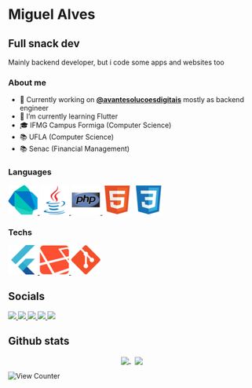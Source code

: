 # Miguel Alves
## Full snack dev

<p>Mainly backend developer, but i code some apps and websites too</p>

### About me

- 🏢 Currently working on **[@avantesolucoesdigitais](https://avanteempresas.com.br/)** mostly as backend engineer
- 🌱 I’m currently learning Flutter
- 🎓 IFMG Campus Formiga (Computer Science)
- 📚 UFLA (Computer Science)
- 📚 Senac (Financial Management)

### Languages
<p align="left"> 
    <a href="https://dart.dev/" target="_blank"> 
        <img src="https://raw.githubusercontent.com/devicons/devicon/00f02ef57fb7601fd1ddcc2fe6fe670fef3ae3e4/icons/dart/dart-original.svg" alt="Dart" width="60" height="60"/> 
    </a>
    <a href="https://www.java.com" target="_blank"> 
        <img src="https://raw.githubusercontent.com/devicons/devicon/master/icons/java/java-original.svg" alt="Java" width="60" height="60"/> 
    </a> 
    <a href="https://www.php.net/" target="_blank">
        <img src="https://raw.githubusercontent.com/devicons/devicon/00f02ef57fb7601fd1ddcc2fe6fe670fef3ae3e4/icons/php/php-original.svg" alt="Php" width="60" height="60"/> 
    </a> 
    <img src="https://raw.githubusercontent.com/devicons/devicon/00f02ef57fb7601fd1ddcc2fe6fe670fef3ae3e4/icons/html5/html5-original.svg" alt="Html" width="60" height="60"/>
    <img src="https://raw.githubusercontent.com/devicons/devicon/00f02ef57fb7601fd1ddcc2fe6fe670fef3ae3e4/icons/css3/css3-original.svg" alt="Css" width="60" height="60"/>
</p>

### Techs
<p align="left">
    <a href="https://flutter.dev/" target="_blank"> 
        <img src="https://raw.githubusercontent.com/devicons/devicon/00f02ef57fb7601fd1ddcc2fe6fe670fef3ae3e4/icons/flutter/flutter-original.svg" alt="Flutter" width="60" height="60"/> 
    </a>
    <a href="https://laravel.com/" target="_blank"> 
        <img src="https://raw.githubusercontent.com/devicons/devicon/00f02ef57fb7601fd1ddcc2fe6fe670fef3ae3e4/icons/laravel/laravel-plain.svg" alt="Laravel" width="60" height="60"/> 
    </a>
    <a href="https://git-scm.com/" target="_blank">
        <img src="https://raw.githubusercontent.com/devicons/devicon/00f02ef57fb7601fd1ddcc2fe6fe670fef3ae3e4/icons/git/git-original.svg" alt="git" width="60" height="60"/> 
    </a>
</p>

## Socials
<p align="left">
  <a href="https://www.instagram.com/mialfemo/" alt="Instagram">
    <img src="https://img.shields.io/badge/-Instagram-1C1C1C?style=for-the-badge&logo=Instagram&logoColor=702963&link=https://www.instagram.com/mialfemo/"/>
  </a>
  <a href="https://www.facebook.com/miguel.alvesfernandes/" alt="Facebook">
    <img src="https://img.shields.io/badge/-Facebook-1C1C1C?style=for-the-badge&logo=Facebook&logoColor=702963&link=https://www.facebook.com/miguel.alvesfernandes/"/>
  </a>
  <a href="mailto:miguelfernandesalves09@gmail.com" alt="Gmail">
    <img src="https://img.shields.io/badge/-Gmail-1C1C1C?style=for-the-badge&logo=Gmail&logoColor=702963"/>
  </a>
  <a href="https://gitlab.com/wt2k" alt="Gitlab">
    <img src="https://img.shields.io/badge/-Gitlab-1C1C1C?style=for-the-badge&logo=Gitlab&logoColor=702963"/>
  </a>
  <a href="steamcommunity.com/id/cobrafazmiau/" alt="Steam">
    <img src="https://img.shields.io/badge/-Steam-1C1C1C?style=for-the-badge&logo=Steam&logoColor=702963&link=https://steamcommunity.com/id/cobrafazmiau/"/>
  </a>
</p>

## Github stats
<p align="center">
   <a href="https://github.com/wt2m?tab=repositories">
    <img
      align="center"
      height="150"
      src="https://github-readme-stats.vercel.app/api/top-langs/?username=wt2m&langs_count=8&layout=compact&theme=midnight-purple"
    />
  </a>
  &nbsp;
  <a href="https://github.com/wt2m?tab=repositories">
    <img
      align="center"
      height="150"
      src="https://github-readme-stats.vercel.app/api?username=wt2m&count_private=true&show_icons=true&custom_title=Github%20Status&hide=issues&theme=midnight-purple"
    />
  </a>
  
</p>
    <img src="https://komarev.com/ghpvc/?username=wt2m&style=flat-square" alt="View Counter"/>


<!--Hello there :flushed:-->